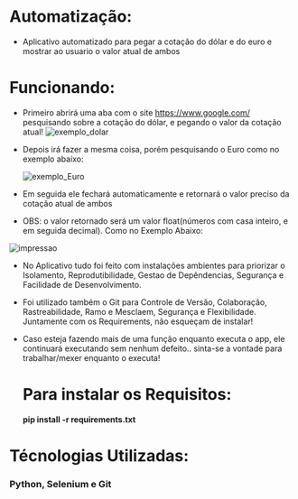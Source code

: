 # Automatização:
- Aplicativo automatizado para pegar a cotação do dólar e do euro e mostrar ao usuario o valor atual de ambos

# Funcionando:
- Primeiro abrirá uma aba com o site https://www.google.com/ pesquisando sobre a cotação do dólar, e pegando o valor da cotação atual!
![exemplo_dolar](https://github.com/user-attachments/assets/8ecd278a-0111-4a54-9484-311e83f5fa76)

- Depois irá fazer a mesma coisa, porém pesquisando o Euro como no exemplo abaixo:

  ![exemplo_Euro](https://github.com/user-attachments/assets/1d2a1e4d-cd90-4573-8f2b-32fd0cfa8986)

- Em seguida ele fechará automaticamente e retornará o valor preciso da cotação atual de ambos
- OBS: o valor retornado será um valor float(números com casa inteiro, e em seguida decimal). Como no Exemplo Abaixo:
  
![impressao](https://github.com/user-attachments/assets/b16adf29-09db-4d21-a5f0-74b78ae7a290)

- No Aplicativo tudo foi feito com instalações ambientes para priorizar o Isolamento, Reprodutibilidade, Gestao de Depêndencias, Segurança e Facilidade de Desenvolvimento.
- Foi utilizado também o Git para Controle de Versão, Colaboração, Rastreabilidade, Ramo e Mesclaem, Segurança e Flexibilidade. Juntamente com os Requirements, não esqueçam de instalar!
- Caso esteja fazendo mais de uma função enquanto executa o app, ele continuará executando sem nenhum defeito.. sinta-se a vontade para trabalhar/mexer enquanto o executa!

  # Para instalar os Requisitos:

  **pip install -r requirements.txt**

# Técnologias Utilizadas:
### Python, Selenium e Git
